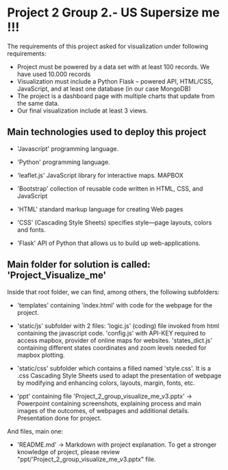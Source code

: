 # Project 2 Group 2.- US Supersize me !!!

The requirements of this project asked for visualization under following requirements:

- Project must be powered by a data set with at least 100 records. We have used 10.000 records
- Visualization must include a Python Flask – powered API, HTML/CSS, JavaScript, and at least one database (in our case MongoDB)
- The project is a dashboard page with multiple charts that update from the same data.
- Our final visualization include at least 3 views.



## Main technologies used to deploy this project

- 'Javascript' programming language.
- 'Python' programming language.
- 'leaflet.js' JavaScript library for interactive maps. MAPBOX
- 'Bootstrap' collection of reusable code written in HTML, CSS, and JavaScript

- 'HTML' standard markup language for creating Web pages
- 'CSS' (Cascading Style Sheets) specifies style—page layouts, colors and fonts.

- 'Flask' API of Python that allows us to build up web-applications.


## Main folder for solution is called: 'Project_Visualize_me'

Inside that root folder, we can find, among others, the following subfolders:

- 'templates' containing 'index.html' with code for the webpage for the project.

- 'static/js' subfolder with 2 files:
    'logic.js' (coding) file invoked from html containing the javascript code.
    'config.js' with API-KEY required to access mapbox, provider of online maps for websites.
    'states_dict.js' containing different states coordinates and zoom levels needed for mapbox plotting.
  
- 'static/css' subfolder which contains a filled named 'style.css'. It is a .css Cascading Style Sheets used to adapt the presentation of webpage by modifying and enhancing colors, layouts, margin, fonts, etc.

- 'ppt' containing file 'Project_2_group_visualize_me_v3.pptx' -> Powerpoint containing screenshots, explaining process and main images of the outcomes, of webpages and additional details. Presentation done for project.

And files, main one:

- 'README.md' -> Markdown with project explanation. To get a stronger knowledge of project, please review "ppt/'Project_2_group_visualize_me_v3.pptx" file.





